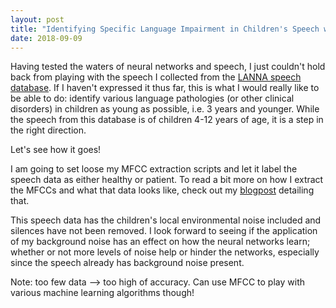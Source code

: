 ```yaml
---
layout: post
title: "Identifying Specific Language Impairment in Children's Speech with LSTM Recurrent Neural Network"
date: 2018-09-09
---
```


Having tested the waters of neural networks and speech, I just couldn't hold back from playing with the speech I collected from the <a href="https://figshare.com/articles/New_draft_item/2360626">LANNA speech database</a>. If I haven't expressed it thus far, this is what I would really like to be able to do: identify various language pathologies (or other clinical disorders) in children as young as possible, i.e. 3 years and younger. While the speech from this database is of children 4-12 years of age, it is a step in the right direction. 

Let's see how it goes!

I am going to set loose my MFCC extraction scripts and let it label the speech data as either healthy or patient. To read a bit more on how I extract the MFCCs and what that data looks like, check out my <a href="https://a-n-rose.github.io/2018/09/09/MFCC-extraction-prep-speech-4-deep-learning.html">blogpost</a> detailing that. 

This speech data has the children's local environmental noise included and silences have not been removed. I look forward to seeing if the application of my background noise has an effect on how the neural networks learn; whether or not more levels of noise help or hinder the networks, especially since the speech already has background noise present. 

Note: too few data --> too high of accuracy. Can use MFCC to play with various machine learning algorithms though!
